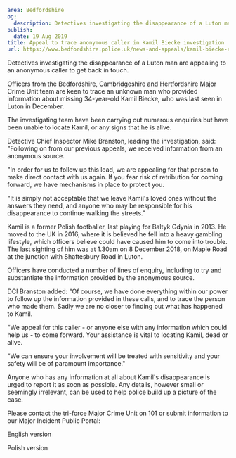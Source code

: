 ```yaml
area: Bedfordshire
og:
  description: Detectives investigating the disappearance of a Luton man are appealing to an anonymous caller to get back in touch.
publish:
  date: 19 Aug 2019
title: Appeal to trace anonymous caller in Kamil Biecke investigation
url: https://www.bedfordshire.police.uk/news-and-appeals/kamil-biecke-aug2019
```

Detectives investigating the disappearance of a Luton man are appealing to an anonymous caller to get back in touch.

Officers from the Bedfordshire, Cambridgeshire and Hertfordshire Major Crime Unit team are keen to trace an unknown man who provided information about missing 34-year-old Kamil Biecke, who was last seen in Luton in December.

The investigating team have been carrying out numerous enquiries but have been unable to locate Kamil, or any signs that he is alive.

Detective Chief Inspector Mike Branston, leading the investigation, said: "Following on from our previous appeals, we received information from an anonymous source.

"In order for us to follow up this lead, we are appealing for that person to make direct contact with us again. If you fear risk of retribution for coming forward, we have mechanisms in place to protect you.

"It is simply not acceptable that we leave Kamil's loved ones without the answers they need, and anyone who may be responsible for his disappearance to continue walking the streets."

Kamil is a former Polish footballer, last playing for Baltyk Gdynia in 2013. He moved to the UK in 2016, where it is believed he fell into a heavy gambling lifestyle, which officers believe could have caused him to come into trouble. The last sighting of him was at 1.30am on 8 December 2018, on Maple Road at the junction with Shaftesbury Road in Luton.

Officers have conducted a number of lines of enquiry, including to try and substantiate the information provided by the anonymous source.

DCI Branston added: "Of course, we have done everything within our power to follow up the information provided in these calls, and to trace the person who made them. Sadly we are no closer to finding out what has happened to Kamil.

"We appeal for this caller - or anyone else with any information which could help us - to come forward. Your assistance is vital to locating Kamil, dead or alive.

"We can ensure your involvement will be treated with sensitivity and your safety will be of paramount importance."

Anyone who has any information at all about Kamil's disappearance is urged to report it as soon as possible. Any details, however small or seemingly irrelevant, can be used to help police build up a picture of the case.

Please contact the tri-force Major Crime Unit on 101 or submit information to our Major Incident Public Portal:

English version

Polish version
